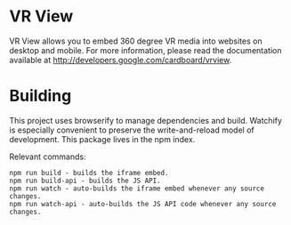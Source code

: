 VR View
=======

VR View allows you to embed 360 degree VR media into websites on desktop and
mobile. For more information, please read the documentation available at
<http://developers.google.com/cardboard/vrview>.

# Building

This project uses browserify to manage dependencies and build.  Watchify is
especially convenient to preserve the write-and-reload model of development.
This package lives in the npm index.

Relevant commands:

    npm run build - builds the iframe embed.
    npm run build-api - builds the JS API.
    npm run watch - auto-builds the iframe embed whenever any source changes.
    npm run watch-api - auto-builds the JS API code whenever any source changes.
